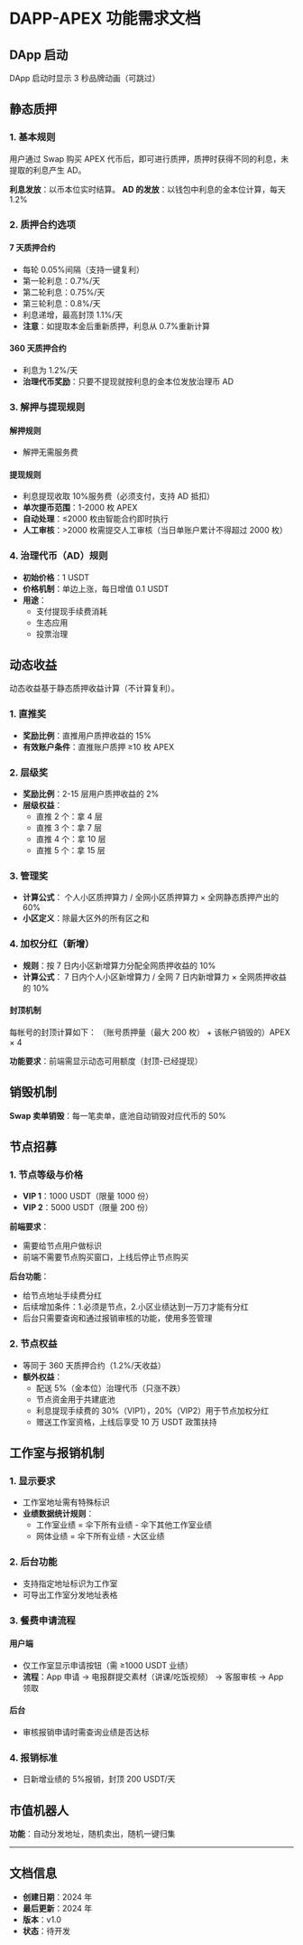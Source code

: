 # DAPP-APEX 功能需求文档

## DApp 启动

DApp 启动时显示 3 秒品牌动画（可跳过）

## 静态质押

### 1. 基本规则

用户通过 Swap 购买 APEX 代币后，即可进行质押，质押时获得不同的利息，未提取的利息产生 AD。

**利息发放**：以币本位实时结算。
**AD 的发放**：以钱包中利息的金本位计算，每天 1.2%

### 2. 质押合约选项

#### 7 天质押合约

- 每轮 0.05%间隔（支持一键复利）
- 第一轮利息：0.7%/天
- 第二轮利息：0.75%/天
- 第三轮利息：0.8%/天
- 利息递增，最高封顶 1.1%/天
- **注意**：如提取本金后重新质押，利息从 0.7%重新计算

#### 360 天质押合约

- 利息为 1.2%/天
- **治理代币奖励**：只要不提现就按利息的金本位发放治理币 AD

### 3. 解押与提现规则

#### 解押规则

- 解押无需服务费

#### 提现规则

- 利息提现收取 10%服务费（必须支付，支持 AD 抵扣）
- **单次提币范围**：1-2000 枚 APEX
- **自动处理**：≤2000 枚由智能合约即时执行
- **人工审核**：>2000 枚需提交人工审核（当日单账户累计不得超过 2000 枚）

### 4. 治理代币（AD）规则

- **初始价格**：1 USDT
- **价格机制**：单边上涨，每日增值 0.1 USDT
- **用途**：
  - 支付提现手续费消耗
  - 生态应用
  - 投票治理

## 动态收益

动态收益基于静态质押收益计算（不计算复利）。

### 1. 直推奖

- **奖励比例**：直推用户质押收益的 15%
- **有效账户条件**：直推账户质押 ≥10 枚 APEX

### 2. 层级奖

- **奖励比例**：2-15 层用户质押收益的 2%
- **层级权益**：
  - 直推 2 个：拿 4 层
  - 直推 3 个：拿 7 层
  - 直推 4 个：拿 10 层
  - 直推 5 个：拿 15 层

### 3. 管理奖

- **计算公式**：
  个人小区质押算力 / 全网小区质押算力 × 全网静态质押产出的 60%
- **小区定义**：除最大区外的所有区之和

### 4. 加权分红（新增）

- **规则**：按 7 日内小区新增算力分配全网质押收益的 10%
- **计算公式**：
  7 日内个人小区新增算力 / 全网 7 日内新增算力 × 全网质押收益的 10%

#### 封顶机制

每帐号的封顶计算如下：
（账号质押量（最大 200 枚） + 该帐户销毁的）APEX × 4

**功能要求**：前端需显示动态可用额度（封顶-已经提现）

## 销毁机制

**Swap 卖单销毁**：每一笔卖单，底池自动销毁对应代币的 50%

## 节点招募

### 1. 节点等级与价格

- **VIP 1**：1000 USDT（限量 1000 份）
- **VIP 2**：5000 USDT（限量 200 份）

**前端要求**：

- 需要给节点用户做标识
- 前端不需要节点购买窗口，上线后停止节点购买

**后台功能**：

- 给节点地址手续费分红
- 后续增加条件：1.必须是节点，2.小区业绩达到一万刀才能有分红
- 后台只需要查询和通过报销审核的功能，使用多签管理

### 2. 节点权益

- 等同于 360 天质押合约（1.2%/天收益）
- **额外权益**：
  - 配送 5%（金本位）治理代币（只涨不跌）
  - 节点资金用于共建底池
  - 利息提现手续费的 30%（VIP1），20%（VIP2）用于节点加权分红
  - 赠送工作室资格，上线后享受 10 万 USDT 政策扶持

## 工作室与报销机制

### 1. 显示要求

- 工作室地址需有特殊标识
- **业绩数据统计规则**：
  - 工作室业绩 = 伞下所有业绩 - 伞下其他工作室业绩
  - 网体业绩 = 伞下所有业绩 - 大区业绩

### 2. 后台功能

- 支持指定地址标识为工作室
- 可导出工作室分发地址表格

### 3. 餐费申请流程

#### 用户端

- 仅工作室显示申请按钮（需 ≥1000 USDT 业绩）
- **流程**：App 申请 → 电报群提交素材（讲课/吃饭视频） → 客服审核 → App 领取

#### 后台

- 审核报销申请时需查询业绩是否达标

### 4. 报销标准

- 日新增业绩的 5%报销，封顶 200 USDT/天

## 市值机器人

**功能**：自动分发地址，随机卖出，随机一键归集

---

## 文档信息

- **创建日期**：2024 年
- **最后更新**：2024 年
- **版本**：v1.0
- **状态**：待开发
